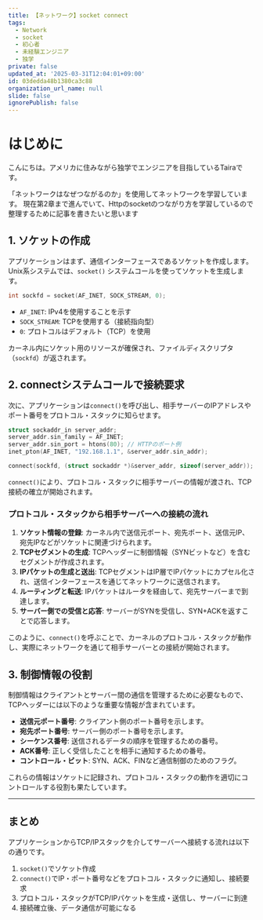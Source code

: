 ```yaml
---
title: 【ネットワーク】socket connect
tags:
  - Network
  - socket
  - 初心者
  - 未経験エンジニア
  - 独学
private: false
updated_at: '2025-03-31T12:04:01+09:00'
id: 03dedda48b1380ca3c88
organization_url_name: null
slide: false
ignorePublish: false
---
```

# はじめに

こんにちは。アメリカに住みながら独学でエンジニアを目指しているTairaです。

「ネットワークはなぜつながるのか」を使用してネットワークを学習しています。
現在第2章まで進んでいて、Httpのsocketのつながり方を学習しているので整理するために記事を書きたいと思います

## 1. ソケットの作成

アプリケーションはまず、通信インターフェースであるソケットを作成します。Unix系システムでは、`socket()` システムコールを使ってソケットを生成します。

```c
int sockfd = socket(AF_INET, SOCK_STREAM, 0);
```

- `AF_INET`: IPv4を使用することを示す
- `SOCK_STREAM`: TCPを使用する（接続指向型）
- `0`: プロトコルはデフォルト（TCP）を使用

カーネル内にソケット用のリソースが確保され、ファイルディスクリプタ（`sockfd`）が返されます。

## 2. connectシステムコールで接続要求

次に、アプリケーションは`connect()`を呼び出し、相手サーバーのIPアドレスやポート番号をプロトコル・スタックに知らせます。

```c
struct sockaddr_in server_addr;
server_addr.sin_family = AF_INET;
server_addr.sin_port = htons(80); // HTTPのポート例
inet_pton(AF_INET, "192.168.1.1", &server_addr.sin_addr);

connect(sockfd, (struct sockaddr *)&server_addr, sizeof(server_addr));
```

`connect()`により、プロトコル・スタックに相手サーバーの情報が渡され、TCP接続の確立が開始されます。

### プロトコル・スタックから相手サーバーへの接続の流れ

1. **ソケット情報の登録**: カーネル内で送信元ポート、宛先ポート、送信元IP、宛先IPなどがソケットに関連づけられます。
2. **TCPセグメントの生成**: TCPヘッダーに制御情報（SYNビットなど）を含むセグメントが作成されます。
3. **IPパケットの生成と送出**: TCPセグメントはIP層でIPパケットにカプセル化され、送信インターフェースを通じてネットワークに送信されます。
4. **ルーティングと転送**: IPパケットはルータを経由して、宛先サーバーまで到達します。
5. **サーバー側での受信と応答**: サーバーがSYNを受信し、SYN+ACKを返すことで応答します。

このように、`connect()`を呼ぶことで、カーネルのプロトコル・スタックが動作し、実際にネットワークを通じて相手サーバーとの接続が開始されます。

## 3. 制御情報の役割

制御情報はクライアントとサーバー間の通信を管理するために必要なもので、TCPヘッダーには以下のような重要な情報が含まれています。

- **送信元ポート番号**: クライアント側のポート番号を示します。
- **宛先ポート番号**: サーバー側のポート番号を示します。
- **シーケンス番号**: 送信されるデータの順序を管理するための番号。
- **ACK番号**: 正しく受信したことを相手に通知するための番号。
- **コントロール・ビット**: SYN、ACK、FINなど通信制御のためのフラグ。

これらの情報はソケットに記録され、プロトコル・スタックの動作を適切にコントロールする役割も果たしています。

---

## まとめ

アプリケーションからTCP/IPスタックを介してサーバーへ接続する流れは以下の通りです。

1. `socket()`でソケット作成
2. `connect()`でIP・ポート番号などをプロトコル・スタックに通知し、接続要求
3. プロトコル・スタックがTCP/IPパケットを生成・送信し、サーバーに到達
4. 接続確立後、データ通信が可能になる


